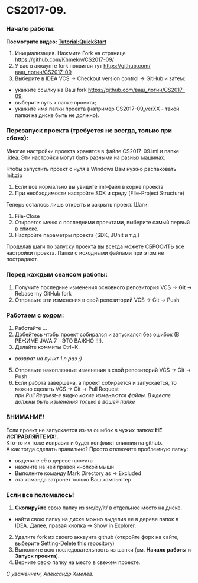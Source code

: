 # CS2017-09.

### Начало работы:

<b>Посмотрите видео: <a href="https://youtu.be/mIs-X63CH78" target="_blank">Tutorial:QuickStart</a></b>

1. Инициализация. Нажмите Fork на странице https://github.com/Khmelov/CS2017-09/
2. У вас в аккаунте fork появится тут  https://github.com/ваш_логин/CS2017-09
3. Выберите в IDEA VCS -> Checkout version control -> GitHub и затем:
 * укажите ссылку на Ваш fork https://github.com/ваш_логин/CS2017-09;
 * выберите путь к папке проекта;
 * укажите имя папки проекта (например CS2017-09_verXX - такой папки на диске быть не должно).

### Перезапуск проекта (требуется не всегда, только при сбоях):
Многие настройки проекта хранятся в файле CS2017-09.iml и папке .idea.
Эти настройки могут быть разными на разных машинах.

Чтобы запустить проект с нуля в Windows Вам нужно распаковать Init.zip

1. Если все нормально вы увидите iml-файл в корне проекта
2. При необходимости настройте SDK и среду (File-Project Structure)

Теперь осталось лишь открыть и закрыть проект. Шаги:

1. File-Close
2. Откроется меню с последними проектами, выберите самый первый в списке.
3. Настройте параметры проекта (SDK, JUnit и т.д.)

Проделав шаги по запуску проекта вы всегда можете СБРОСИТЬ все настройки проекта.
Папки с исходными файлами при этом не пострадают.

### Перед **каждым** сеансом работы:

1. Получите последние изменения основного репозитория VCS -> Git -> Rebase my GitHub fork
2. Отправьте эти изменения в свой репозиторий VCS -> Git -> Push

### Работаем с кодом:

1. Работайте ...
2. Добейтесь чтобы проект собирался и запускался без ошибок (В РЕЖИМЕ JAVA 7 - ЭТО ВАЖНО !!!).
3. Делайте коммиты Ctrl+K.
 * _возврат на пункт 1  n раз ;)_
5. Отправьте накопленные изменения в свой репозиторий VCS -> Git -> Push
6. Если работа завершена, а проект собирается и запускается, то можно сделать VCS -> Git -> Pull Request
<br>_при Pull Request-е видно какие изменяются файлы. В идеале должны быть изменения только в вашей папке_

### ВНИМАНИЕ!

Если проект не запускается из-за ошибок в чужих папках **НЕ ИСПРАВЛЯЙТЕ ИХ!**.
<br>Кто-то их тоже исправит и будет конфликт слияния на github.
<br>А как тогда сделать правильно? Просто отключите проблемную папку:
* выделите её в дереве проекта
* нажмите на ней правой кнопкой мыши
* Выполните команду Mark Directory as -> Excluded
* эта команда затронет только Ваш компьютер

### Если все поломалось!

1. **Скопируйте** свою папку из src/by/it/ в отдельное место на диске.
 * найти свою папку на диске можно выделив ее в дереве папок в IDEA. Далее, правая кнопка -> Show in Explorer.
2. Удалите fork из своего аккаунта github (откройте форк на сайте, выберите Setting-Delete this repository)
3. Выполните всю последовательность из шапки (см. <b>Начало работы</b> и <b>Запуск проекта</b>).
4. Верните свою папку на место в свежем проекте.

_С уважением, Александр Хмелев._

